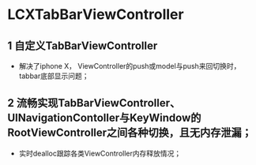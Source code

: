 # LCXTabBarViewController
## 1 自定义TabBarViewController
* 解决了iphone X， ViewController的push或model与push来回切换时，tabbar底部显示问题；
## 2 流畅实现TabBarViewController、UINavigationContoller与KeyWindow的RootViewController之间各种切换，且无内存泄漏；
* 实时dealloc跟踪各类ViewController内存释放情况；

